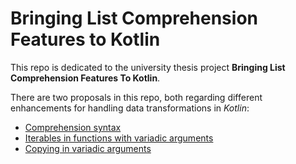 # Bringing List Comprehension Features to Kotlin
This repo is dedicated to the university thesis project **Bringing List Comprehension Features To Kotlin**.

There are two proposals in this repo, both regarding different enhancements for handling data transformations in *Kotlin*:
* [Comprehension syntax](comprehensions-proposal.md)
* [Iterables in functions with variadic arguments](iterables-in-varargs-proposal.md)
* [Copying in variadic arguments](copying-in-varargs-proposal.md)
